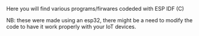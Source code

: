 Here you will find various programs/firwares codeded with ESP IDF (C)

NB: these were made using an esp32, there might be a need to modify the code to have it work properly with your IoT devices.
